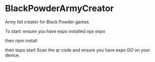 # BlackPowderArmyCreator
Army list creator for Black Powder games

To start: 
ensure you have expo installed
npx expo

then npm install

then expo start 
Scan the qr code and ensure you have expo GO on your device.


